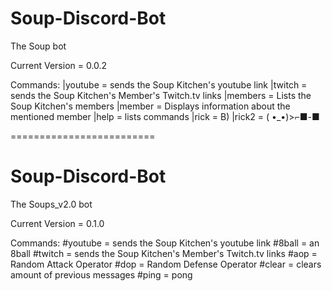 # Soup-Discord-Bot
The Soup bot

Current Version = 0.0.2

Commands:
|youtube = sends the Soup Kitchen's youtube link
|twitch = sends the Soup Kitchen's Member's Twitch.tv links
|members = Lists the Soup Kitchen's members
|member <soups name in lowercase letters> = Displays information about the mentioned member
|help = lists commands
|rick = B)
|rick2 = ( •_•)>⌐■-■

=========================

# Soup-Discord-Bot
The Soups_v2.0 bot

Current Version = 0.1.0

Commands:
#youtube = sends the Soup Kitchen's youtube link
#8ball = an 8ball
#twitch = sends the Soup Kitchen's Member's Twitch.tv links
#aop = Random Attack Operator
#dop = Random Defense Operator
#clear <number> = clears <number> amount of previous messages
#ping = pong